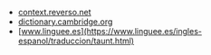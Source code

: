 * [context.reverso.net](https://context.reverso.net/translation/english-spanish/taunt)
* [dictionary.cambridge.org](https://dictionary.cambridge.org/us/dictionary/english-spanish/taunt)
* [www.linguee.es](https://www.linguee.es/ingles-espanol/traduccion/taunt.html)
